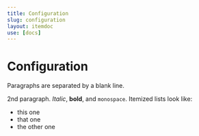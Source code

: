 ```yaml
---
title: Configuration
slug: configuration
layout: itemdoc
use: [docs]
---
```


Configuration
============

Paragraphs are separated by a blank line.

2nd paragraph. *Italic*, **bold**, and `monospace`. Itemized lists
look like:

  * this one
  * that one
  * the other one
